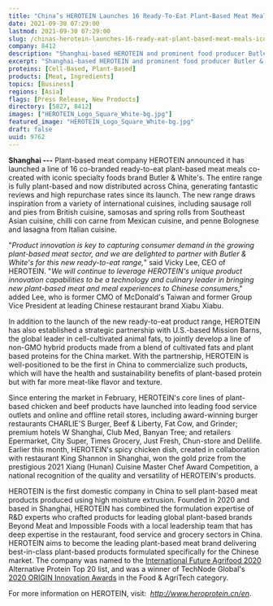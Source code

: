 ```yaml
---
title: "China’s HEROTEIN Launches 16 Ready-To-Eat Plant-Based Meat Meals with Iconic Specialty Foods Brand Butler & White’s"
date: 2021-09-30 07:29:00
lastmod: 2021-09-30 07:29:00
slug: /chinas-herotein-launches-16-ready-eat-plant-based-meat-meals-iconic-specialty-foods-brand
company: 8412
description: "Shanghai-based HEROTEIN and prominent food producer Butler & White’s launch co-branded ready-to-eat range; HEROTEIN also enters joint development agreement to launch hybrid plant-based/cultivated meat products in China"
excerpt: "Shanghai-based HEROTEIN and prominent food producer Butler & White’s launch co-branded ready-to-eat range; HEROTEIN also enters joint development agreement to launch hybrid plant-based/cultivated meat products in China"
proteins: [Cell-Based, Plant-Based]
products: [Meat, Ingredients]
topics: [Business]
regions: [Asia]
flags: [Press Release, New Products]
directory: [5827, 8412]
images: ["HEROTEIN_Logo_Square_White-bg.jpg"]
featured_image: "HEROTEIN_Logo_Square_White-bg.jpg"
draft: false
uuid: 9762
---
```

**Shanghai ---** Plant-based meat company HEROTEIN announced it has
launched a line of 16 co-branded ready-to-eat plant-based meat meals
co-created with iconic specialty foods brand Butler & White\'s. The
entire range is fully plant-based and now distributed across China,
generating fantastic reviews and high repurchase rates since its launch.
The new range draws inspiration from a variety of international
cuisines, including sausage roll and pies from British cuisine, samosas
and spring rolls from Southeast Asian cuisine, chilli con carne from
Mexican cuisine, and penne Bolognese and lasagna from Italian cuisine.

"*Product innovation is key to capturing consumer demand in the growing
plant-based meat sector, and we are delighted to partner with Butler &
White's for this new ready-to-eat range,*" said Vicky Lee, CEO of
HEROTEIN. "*We will continue to leverage HEROTEIN's unique product
innovation capabilities to be a technology and culinary leader in
bringing new plant-based meat and meal experiences to Chinese
consumers*,\" added Lee, who is former CMO of McDonald's Taiwan and
former Group Vice President at leading Chinese restaurant brand Xiabu
Xiabu.

In addition to the launch of the new ready-to-eat product range,
HEROTEIN has also established a strategic partnership with U.S.-based
Mission Barns, the global leader in cell-cultivated animal fats, to
jointly develop a line of non-GMO hybrid products made from a blend of
cultivated fats and plant based proteins for the China market. With the
partnership, HEROTEIN is well-positioned to be the first in China to
commercialize such products, which will have the health and
sustainability benefits of plant-based protein but with far more
meat-like flavor and texture.

Since entering the market in February, HEROTEIN's core lines of
plant-based chicken and beef products have launched into leading food
service outlets and online and offline retail stores, including
award-winning burger restaurants CHARLIE'S Burger, Beef & Liberty, Fat
Cow, and Grinder; premium hotels W Shanghai, Club Med, Banyan Tree; and
retailers Epermarket, City Super, Times Grocery, Just Fresh, Chun-store
and Delilife. Earlier this month, HEROTEIN\'s spicy chicken dish,
created in collaboration with restaurant King Shannon in Shanghai, won
the gold prize from the prestigious 2021 Xiang (Hunan) Cuisine Master
Chef Award Competition, a national recognition of the quality and
versatility of HEROTEIN\'s products.

HEROTEIN is the first domestic company in China to sell plant-based meat
products produced using high moisture extrusion. Founded in 2020 and
based in Shanghai, HEROTEIN has combined the formulation expertise of
R&D experts who crafted products for leading global plant-based brands
Beyond Meat and Impossible Foods with a local leadership team that has
deep expertise in the restaurant, food service and grocery sectors in
China. HEROTEIN aims to become the leading plant-based meat brand
delivering best-in-class plant-based products formulated specifically
for the Chinese market. The company was named to the [International
Future Agrifood 2020](https://vcbeat.top/Vcearth2020/index) Alternative
Protein Top 20 list, and was a winner of TechNode Global's [2020 ORIGIN
Innovation
Awards](https://technode.global/2020/11/18/origin-innovation-awards-2020-winners/)
in the Food & AgriTech category.

For more information on HEROTEIN, visit: 
*<http://www.heroprotein.cn/en>*.
